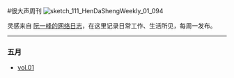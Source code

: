 #很大声周刊
![sketch_111_HenDaShengWeekly_01_094](https://user-images.githubusercontent.com/20842136/117564051-97bd6e80-b0dc-11eb-9ac2-7dd37c12ef46.png)

灵感来自 [阮一峰的网络日志](http://www.ruanyifeng.com/blog/)，在这里记录日常工作、生活所见，每周一发布。
***
### 五月
* [vol.01]()

